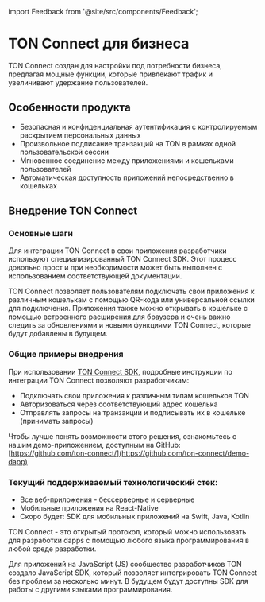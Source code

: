 import Feedback from '@site/src/components/Feedback';

# TON Connect для бизнеса

TON Connect создан для настройки под потребности бизнеса, предлагая мощные функции, которые привлекают трафик и увеличивают удержание пользователей.

## Особенности продукта

- Безопасная и конфиденциальная аутентификация с контролируемым раскрытием персональных данных
- Произвольное подписание транзакций на TON в рамках одной пользовательской сессии
- Мгновенное соединение между приложениями и кошельками пользователей
- Автоматическая доступность приложений непосредственно в кошельках

## Внедрение TON Connect

### Основные шаги

Для интеграции TON Connect в свои приложения разработчики используют специализированный TON Connect SDK. Этот процесс довольно прост и при необходимости может быть выполнен с использованием соответствующей документации.

TON Connect позволяет пользователям подключать свои приложения к различным кошелькам с помощью QR-кода или универсальной ссылки для подключения. Приложения также можно открывать в кошельке с помощью встроенного расширения для браузера и очень важно следить за обновлениями и новыми функциями TON Connect, которые будут добавлены в будущем.

### Общие примеры внедрения

При использовании [TON Connect SDK](https://github.com/ton-connect/sdk), подробные инструкции по интеграции TON Connect позволяют разработчикам:

- Подключать свои приложения к различным типам кошельков TON
- Авторизоваться через соответствующий адрес кошелька
- Отправлять запросы на транзакции и подписывать их в кошельке (принимать запросы)

Чтобы лучше понять возможности этого решения, ознакомьтесь с нашим демо-приложением, доступным на GitHub: [https://github.com/ton-connect/](https://github.com/ton-connect/demo-dapp)

### Текущий поддерживаемый технологический стек:

- Все веб-приложения - бессерверные и серверные
- Мобильные приложения на React-Native
- Скоро будет: SDK для мобильных приложений на Swift, Java, Kotlin

TON Connect - это открытый протокол, который можно использовать для разработки dapps с помощью любого языка программирования в любой среде разработки.

Для приложений на JavaScript (JS) сообщество разработчиков TON создало JavaScript SDK, который позволяет интегрировать TON Connect без проблем за несколько минут. В будущем будут доступны SDK для работы с другими языками программирования.

<Feedback />

